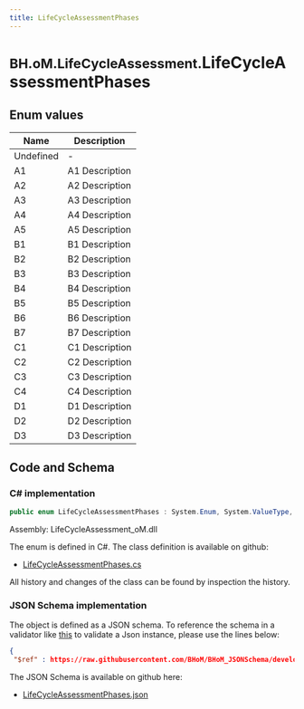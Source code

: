 ```yaml
---
title: LifeCycleAssessmentPhases
---
```


# <small>BH.oM.LifeCycleAssessment.</small>**LifeCycleAssessmentPhases**



## Enum values

| Name            | Description                                                    |
|-----------------|----------------------------------------------------------------|
| Undefined |  -  |
| A1 |  A1 Description  |
| A2 |  A2 Description  |
| A3 |  A3 Description  |
| A4 |  A4 Description  |
| A5 |  A5 Description  |
| B1 |  B1 Description  |
| B2 |  B2 Description  |
| B3 |  B3 Description  |
| B4 |  B4 Description  |
| B5 |  B5 Description  |
| B6 |  B6 Description  |
| B7 |  B7 Description  |
| C1 |  C1 Description  |
| C2 |  C2 Description  |
| C3 |  C3 Description  |
| C4 |  C4 Description  |
| D1 |  D1 Description  |
| D2 |  D2 Description  |
| D3 |  D3 Description  |


## Code and Schema

### C# implementation

``` C# title="C#"
public enum LifeCycleAssessmentPhases : System.Enum, System.ValueType, System.IComparable, System.ISpanFormattable, System.IFormattable, System.IConvertible
```

Assembly: LifeCycleAssessment_oM.dll

The enum is defined in C#. The class definition is available on github:

- [LifeCycleAssessmentPhases.cs](https://github.com/BHoM/BHoM/blob/develop/LifeCycleAssessment_oM/Enums\LifeCycleAssessmentPhases.cs)

All history and changes of the class can be found by inspection the history.
### JSON Schema implementation

The object is defined as a JSON schema. To reference the schema in a validator like [this](https://www.jsonschemavalidator.net/) to validate a Json instance, please use the lines below:

``` json title="JSON Schema"
{
 "$ref" : https://raw.githubusercontent.com/BHoM/BHoM_JSONSchema/develop/LifeCycleAssessment_oM/LifeCycleAssessmentPhases.json}
```

The JSON Schema is available on github here:

- [LifeCycleAssessmentPhases.json](https://github.com/BHoM/BHoM_JSONSchema/blob/develop/LifeCycleAssessment_oM/LifeCycleAssessmentPhases.json)
